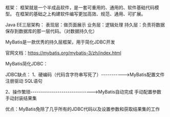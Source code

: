 框架：
    框架就是一个半成品软件，是一套可重用的、通用的、软件基础代码模型。
    在框架的基础之上构建软件编写更加高效、规范、通用、可扩展。

Java EE三层架构：
    表现层：做页面展示
    业务层：逻辑处理
    持久层：负责将数据保存到数据库的那一层代码。（对数据持久化）

MyBatis是一款优秀的持久层框架，用于简化JDBC开发

官网文档：https://mybatis.org/mybatis-3/zh/index.html

MyBatis简化JDBC：

JDBC缺点：
1、硬编码（代码含字符串写死了）----------->MyBatis配置文件
  注册驱动
  SQL语句

2、操作繁琐------------------------------>MyBatis自动完成
  手动配置参数
  手动封装结果集
  
优点：MyBatis免除了几乎所有的JDBC代码以及设置参数和获取结果集的工作
